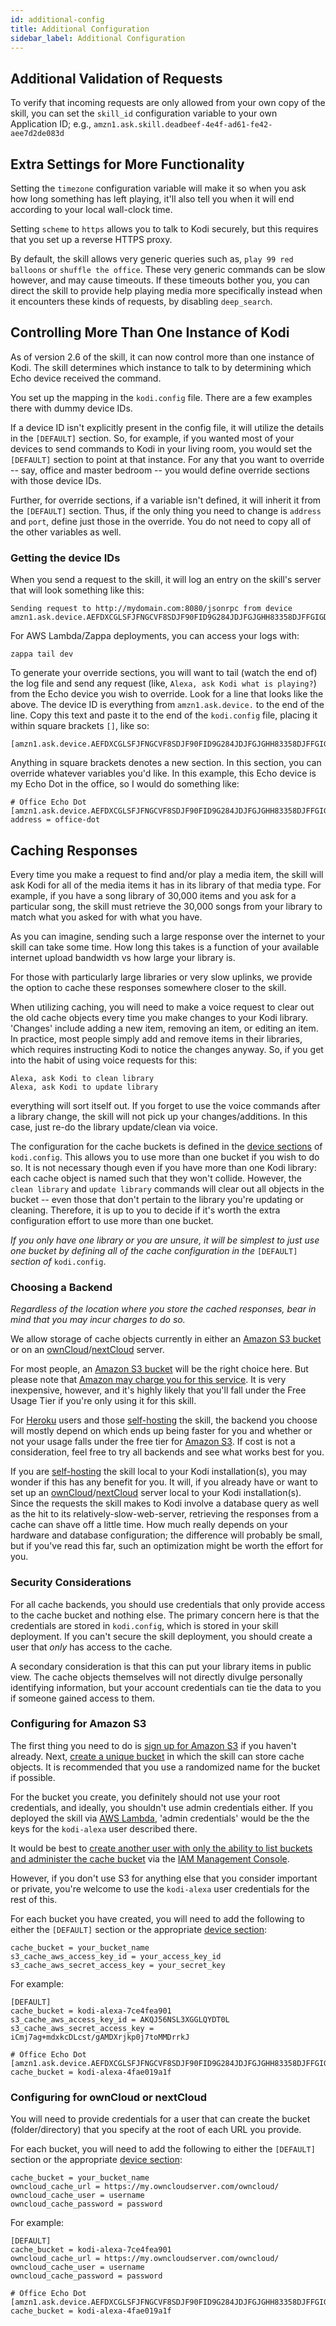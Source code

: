 ```yaml
---
id: additional-config
title: Additional Configuration
sidebar_label: Additional Configuration
---
```


## Additional Validation of Requests

To verify that incoming requests are only allowed from your own copy of the skill, you can set the `skill_id` configuration variable to your own Application ID; e.g., `amzn1.ask.skill.deadbeef-4e4f-ad61-fe42-aee7d2de083d`

## Extra Settings for More Functionality

Setting the `timezone` configuration variable will make it so when you ask how long something has left playing, it'll also tell you when it will end according to your local wall-clock time.

Setting `scheme` to `https` allows you to talk to Kodi securely, but this requires that you set up a reverse HTTPS proxy.

By default, the skill allows very generic queries such as, `play 99 red balloons` or `shuffle the office`.  These very generic commands can be slow however, and may cause timeouts.  If these timeouts bother you, you can direct the skill to provide help playing media more specifically instead when it encounters these kinds of requests, by disabling `deep_search`.

## Controlling More Than One Instance of Kodi

As of version 2.6 of the skill, it can now control more than one instance of Kodi.  The skill determines which instance to talk to by determining which Echo device received the command.

You set up the mapping in the `kodi.config` file. There are a few examples there with dummy device IDs.

If a device ID isn't explicitly present in the config file, it will utilize the details in the `[DEFAULT]` section.  So, for example, if you wanted most of your devices to send commands to Kodi in your living room, you would set the `[DEFAULT]` section to point at that instance.  For any that you want to override -- say, office and master bedroom -- you would define override sections with those device IDs.

Further, for override sections, if a variable isn't defined, it will inherit it from the `[DEFAULT]` section.  Thus, if the only thing you need to change is `address` and `port`, define just those in the override.  You do not need to copy all of the other variables as well.

### Getting the device IDs

When you send a request to the skill, it will log an entry on the skill's server that will look something like this:

```
Sending request to http://mydomain.com:8080/jsonrpc from device amzn1.ask.device.AEFDXCGLSFJFNGCVF8SDJF90FID9G284JDJFGJGHH83358DJFFGIGD734JJDFGK211GDFFHHH23HGFJTYEFGJRT56KJDHDFJ5546DJDFFSWOPPP677P88P873EHZNZDFEIRTYIN2239NDFGIH724JDFKS2AA
```

For AWS Lambda/Zappa deployments, you can access your logs with:

`zappa tail dev`

To generate your override sections, you will want to tail (watch the end of) the log file and send any request (like, `Alexa, ask Kodi what is playing?`) from the Echo device you wish to override.  Look for a line that looks like the above.  The device ID is everything from `amzn1.ask.device.` to the end of the line.  Copy this text and paste it to the end of the `kodi.config` file, placing it within square brackets `[]`, like so:

```
[amzn1.ask.device.AEFDXCGLSFJFNGCVF8SDJF90FID9G284JDJFGJGHH83358DJFFGIGD734JJDFGK211GDFFHHH23HGFJTYEFGJRT56KJDHDFJ5546DJDFFSWOPPP677P88P873EHZNZDFEIRTYIN2239NDFGIH724JDFKS2AA]
```

Anything in square brackets denotes a new section.  In this section, you can override whatever variables you'd like.  In this example, this Echo device is my Echo Dot in the office, so I would do something like:

```
# Office Echo Dot
[amzn1.ask.device.AEFDXCGLSFJFNGCVF8SDJF90FID9G284JDJFGJGHH83358DJFFGIGD734JJDFGK211GDFFHHH23HGFJTYEFGJRT56KJDHDFJ5546DJDFFSWOPPP677P88P873EHZNZDFEIRTYIN2239NDFGIH724JDFKS2AA]
address = office-dot
```

## Caching Responses

Every time you make a request to find and/or play a media item, the skill will ask Kodi for all of the media items it has in its library of that media type.  For example, if you have a song library of 30,000 items and you ask for a particular song, the skill must retrieve the 30,000 songs from your library to match what you asked for with what you have.

As you can imagine, sending such a large response over the internet to your skill can take some time.  How long this takes is a function of your available internet upload bandwidth vs how large your library is.

For those with particularly large libraries or very slow uplinks, we provide the option to cache these responses somewhere closer to the skill.

When utilizing caching, you will need to make a voice request to clear out the old cache objects every time you make changes to your Kodi library.  'Changes' include adding a new item, removing an item, or editing an item.  In practice, most people simply add and remove items in their libraries, which requires instructing Kodi to notice the changes anyway.  So, if you get into the habit of using voice requests for this:

```
Alexa, ask Kodi to clean library
Alexa, ask Kodi to update library
```

everything will sort itself out.  If you forget to use the voice commands after a library change, the skill will not pick up your changes/additions.  In this case, just re-do the library update/clean via voice.

The configuration for the cache buckets is defined in the [device sections](#controlling-more-than-one-instance-of-kodi) of `kodi.config`.  This allows you to use more than one bucket if you wish to do so.  It is not necessary though even if you have more than one Kodi library: each cache object is named such that they won't collide.  However, the `clean library` and `update library` commands will clear out all objects in the bucket -- even those that don't pertain to the library you're updating or cleaning.  Therefore, it is up to you to decide if it's worth the extra configuration effort to use more than one bucket.

_If you only have one library or you are unsure, it will be simplest to just use one bucket by defining all of the cache configuration in the_ `[DEFAULT]` _section of_ `kodi.config`.

### Choosing a Backend

*Regardless of the location where you store the cached responses, bear in mind that you may incur charges to do so.*

We allow storage of cache objects currently in either an [Amazon S3 bucket](http://docs.aws.amazon.com/AmazonS3/latest/gsg/GetStartedWithS3.html) or on an [ownCloud](https://owncloud.org)/[nextCloud](https://nextcloud.com) server.

For most people, an [Amazon S3 bucket](http://docs.aws.amazon.com/AmazonS3/latest/gsg/GetStartedWithS3.html) will be the right choice here.  But please note that [Amazon may charge you for this service](https://aws.amazon.com/s3/pricing/).  It is very inexpensive, however, and it's highly likely that you'll fall under the Free Usage Tier if you're only using it for this skill.

For [Heroku](#heroku) users and those [self-hosting](#self-hosting) the skill, the backend you choose will mostly depend on which ends up being faster for you and whether or not your usage falls under the free tier for [Amazon S3](http://docs.aws.amazon.com/AmazonS3/latest/gsg/GetStartedWithS3.html).  If cost is not a consideration, feel free to try all backends and see what works best for you.

If you are [self-hosting](#self-hosting) the skill local to your Kodi installation(s), you may wonder if this has any benefit for you.  It will, if you already have or want to set up an [ownCloud](https://owncloud.org)/[nextCloud](https://nextcloud.com) server local to your Kodi installation(s).  Since the requests the skill makes to Kodi involve a database query as well as the hit to its relatively-slow-web-server, retrieving the responses from a cache can shave off a little time.  How much really depends on your hardware and database configuration; the difference will probably be small, but if you've read this far, such an optimization might be worth the effort for you.

### Security Considerations

For all cache backends, you should use credentials that only provide access to the cache bucket and nothing else.  The primary concern here is that the credentials are stored in `kodi.config`, which is stored in your skill deployment.  If you can't secure the skill deployment, you should create a user that _only_ has access to the cache.

A secondary consideration is that this can put your library items in public view.  The cache objects themselves will not directly divulge personally identifying information, but your account credentials can tie the data to you if someone gained access to them.

### Configuring for Amazon S3

The first thing you need to do is [sign up for Amazon S3](http://docs.aws.amazon.com/AmazonS3/latest/gsg/SigningUpforS3.html) if you haven't already.  Next, [create a unique bucket](http://docs.aws.amazon.com/AmazonS3/latest/gsg/CreatingABucket.html) in which the skill can store cache objects.  It is recommended that you use a randomized name for the bucket if possible.

For the bucket you create, you definitely should not use your root credentials, and ideally, you shouldn't use admin credentials either.  If you deployed the skill via [AWS Lambda](#aws-lambda), 'admin credentials' would be the the keys for the `kodi-alexa` user described there.

It would be best to [create another user with only the ability to list buckets and administer the cache bucket](http://mikeferrier.com/2011/10/27/granting-access-to-a-single-s3-bucket-using-amazon-iam/) via the [IAM Management Console](https://console.aws.amazon.com/iam/home).

However, if you don't use S3 for anything else that you consider important or private, you're welcome to use the `kodi-alexa` user credentials for the rest of this.

For each bucket you have created, you will need to add the following to either the `[DEFAULT]` section or the appropriate [device section](#controlling-more-than-one-instance-of-kodi):

```
cache_bucket = your_bucket_name
s3_cache_aws_access_key_id = your_access_key_id
s3_cache_aws_secret_access_key = your_secret_key
```

For example:

```
[DEFAULT]
cache_bucket = kodi-alexa-7ce4fea901
s3_cache_aws_access_key_id = AKQJ56NSL3XGGLQYDT0L
s3_cache_aws_secret_access_key = iCmj7ag+mdxkcDLcst/gAMDXrjkp0j7toMMDrrkJ

# Office Echo Dot
[amzn1.ask.device.AEFDXCGLSFJFNGCVF8SDJF90FID9G284JDJFGJGHH83358DJFFGIGD734JJDFGK211GDFFHHH23HGFJTYEFGJRT56KJDHDFJ5546DJDFFSWOPPP677P88P873EHZNZDFEIRTYIN2239NDFGIH724JDFKS2AA]
cache_bucket = kodi-alexa-4fae019a1f
```

### Configuring for ownCloud or nextCloud

You will need to provide credentials for a user that can create the bucket (folder/directory) that you specify at the root of each URL you provide.

For each bucket, you will need to add the following to either the `[DEFAULT]` section or the appropriate [device section](#controlling-more-than-one-instance-of-kodi):

```
cache_bucket = your_bucket_name
owncloud_cache_url = https://my.owncloudserver.com/owncloud/
owncloud_cache_user = username
owncloud_cache_password = password
```

For example:

```
[DEFAULT]
cache_bucket = kodi-alexa-7ce4fea901
owncloud_cache_url = https://my.owncloudserver.com/owncloud/
owncloud_cache_user = username
owncloud_cache_password = password

# Office Echo Dot
[amzn1.ask.device.AEFDXCGLSFJFNGCVF8SDJF90FID9G284JDJFGJGHH83358DJFFGIGD734JJDFGK211GDFFHHH23HGFJTYEFGJRT56KJDHDFJ5546DJDFFSWOPPP677P88P873EHZNZDFEIRTYIN2239NDFGIH724JDFKS2AA]
cache_bucket = kodi-alexa-4fae019a1f
```